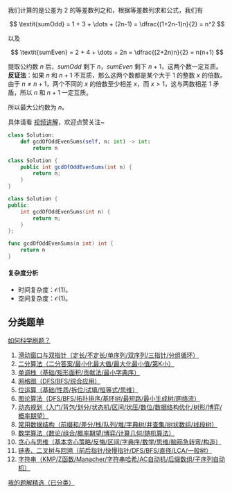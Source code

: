 我们计算的是公差为 $2$ 的等差数列之和，根据等差数列求和公式，我们有

$$
\textit{sumOdd} = 1 + 3 + \dots + (2n-1) = \dfrac{(1+2n-1)n}{2} = n^2
$$

以及

$$
\textit{sumEven} = 2 + 4 + \dots + 2n = \dfrac{(2+2n)n}{2} = n(n+1)
$$

提取公约数 $n$ 后，$\textit{sumOdd}$ 剩下 $n$，$\textit{sumEven}$ 剩下 $n+1$，这两个数一定互质。**反证法**：如果 $n$ 和 $n+1$ 不互质，那么这两个数都是某个大于 $1$ 的整数 $x$ 的倍数。由于 $n\ne n+1$，两个不同的 $x$ 的倍数至少相差 $x$，而 $x > 1$，这与两数相差 $1$ 矛盾，所以 $n$ 和 $n+1$ 一定互质。

所以最大公约数为 $n$。

具体请看 [视频讲解](https://www.bilibili.com/video/BV1X9eJz2EWE/)，欢迎点赞关注~

```py [sol-Python3]
class Solution:
    def gcdOfOddEvenSums(self, n: int) -> int:
        return n
```

```java [sol-Java]
class Solution {
    public int gcdOfOddEvenSums(int n) {
        return n;
    }
}
```

```cpp [sol-C++]
class Solution {
public:
    int gcdOfOddEvenSums(int n) {
        return n;
    }
};
```

```go [sol-Go]
func gcdOfOddEvenSums(n int) int {
	return n
}
```

#### 复杂度分析

- 时间复杂度：$\mathcal{O}(1)$。
- 空间复杂度：$\mathcal{O}(1)$。

## 分类题单

[如何科学刷题？](https://leetcode.cn/circle/discuss/RvFUtj/)

1. [滑动窗口与双指针（定长/不定长/单序列/双序列/三指针/分组循环）](https://leetcode.cn/circle/discuss/0viNMK/)
2. [二分算法（二分答案/最小化最大值/最大化最小值/第K小）](https://leetcode.cn/circle/discuss/SqopEo/)
3. [单调栈（基础/矩形面积/贡献法/最小字典序）](https://leetcode.cn/circle/discuss/9oZFK9/)
4. [网格图（DFS/BFS/综合应用）](https://leetcode.cn/circle/discuss/YiXPXW/)
5. [位运算（基础/性质/拆位/试填/恒等式/思维）](https://leetcode.cn/circle/discuss/dHn9Vk/)
6. [图论算法（DFS/BFS/拓扑排序/基环树/最短路/最小生成树/网络流）](https://leetcode.cn/circle/discuss/01LUak/)
7. [动态规划（入门/背包/划分/状态机/区间/状压/数位/数据结构优化/树形/博弈/概率期望）](https://leetcode.cn/circle/discuss/tXLS3i/)
8. [常用数据结构（前缀和/差分/栈/队列/堆/字典树/并查集/树状数组/线段树）](https://leetcode.cn/circle/discuss/mOr1u6/)
9. [数学算法（数论/组合/概率期望/博弈/计算几何/随机算法）](https://leetcode.cn/circle/discuss/IYT3ss/)
10. [贪心与思维（基本贪心策略/反悔/区间/字典序/数学/思维/脑筋急转弯/构造）](https://leetcode.cn/circle/discuss/g6KTKL/)
11. [链表、二叉树与回溯（前后指针/快慢指针/DFS/BFS/直径/LCA/一般树）](https://leetcode.cn/circle/discuss/K0n2gO/)
12. [字符串（KMP/Z函数/Manacher/字符串哈希/AC自动机/后缀数组/子序列自动机）](https://leetcode.cn/circle/discuss/SJFwQI/)

[我的题解精选（已分类）](https://github.com/EndlessCheng/codeforces-go/blob/master/leetcode/SOLUTIONS.md)
